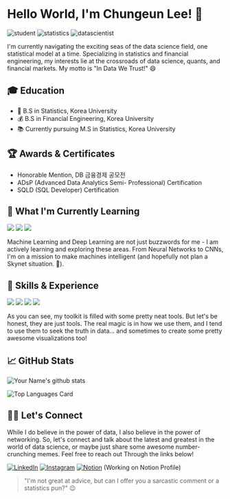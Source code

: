 # Hello World, I'm Chungeun Lee! 👋

![student](https://img.shields.io/badge/-Student-blue)
![statistics](https://img.shields.io/badge/-Statistics-red)
![datascientist](https://img.shields.io/badge/-Data%20Scientist-yellowgreen)

I'm currently navigating the exciting seas of the data science field, one statistical model at a time. Specializing in statistics and financial engineering, my interests lie at the crossroads of data science, quants, and financial markets. My motto is "In Data We Trust!" 😄

## 🎓 Education

- 📜 B.S in Statistics, Korea University
- 💰 B.S in Financial Engineering, Korea University
- 📚 Currently pursuing M.S in Statistics, Korea University

## 🏆 Awards & Certificates

- Honorable Mention, DB 금융경제 공모전
- ADsP (Advanced Data Analytics Semi- Professional) Certification
- SQLD (SQL Developer) Certification

## 🧠 What I'm Currently Learning

<img src="https://img.shields.io/badge/TensorFlow-FF6F00?style=flat-square&logo=TensorFlow&logoColor=white"/> <img src="https://img.shields.io/badge/Pytorch-EE4C2C?style=flat-square&logo=Pytorch&logoColor=white"/> <img src="https://img.shields.io/badge/Keras-D00000?style=flat-square&logo=Keras&logoColor=white"/>

Machine Learning and Deep Learning are not just buzzwords for me - I am actively learning and exploring these areas. From Neural Networks to CNNs, I'm on a mission to make machines intelligent (and hopefully not plan a Skynet situation. 🤞).

## 💼 Skills & Experience

<img src="https://img.shields.io/badge/R-276DC3?style=flat-square&logo=R&logoColor=white"/> <img src="https://img.shields.io/badge/Python-3766AB?style=flat-square&logo=Python&logoColor=white"/> <img src="https://img.shields.io/badge/Tidyverse-1A162D?style=flat-square&logo=Tidyverse&logoColor=white"/> <img src="https://img.shields.io/badge/mySQL-4479A1?style=flat-square&logo=mySQL&logoColor=white"/>

As you can see, my toolkit is filled with some pretty neat tools. But let's be honest, they are just tools. The real magic is in how we use them, and I tend to use them to seek the truth in data... and sometimes to create some pretty awesome visualizations too!

## 📈 GitHub Stats

![Your Name's github stats](https://github-readme-stats.vercel.app/api?username=lce99&show_icons=true&count_private=true)

![Top Languages Card](https://github-readme-stats.vercel.app/api/top-langs/?username=lce99&layout=compact)

## 🙋‍♂️ Let's Connect

While I do believe in the power of data, I also believe in the power of networking. So, let's connect and talk about the latest and greatest in the world of data science, or maybe just share some awesome number-crunching memes. Feel free to reach out Through the links below!


[![LinkedIn](https://img.shields.io/badge/-LinkedIn-blue?style=flat-square&logo=Linkedin&logoColor=white&link=https://www.linkedin.com/in/충은-이-654950200/)](https://www.linkedin.com/in/충은-이-654950200/)
[![Instagram](https://img.shields.io/badge/-Instagram-E4405F?style=flat-square&logo=Instagram&logoColor=white&link=https://www.instagram.com/2c_gra_ce)](https://www.instagram.com/2c_gra_ce)
[![Notion](https://img.shields.io/badge/-Notion-black?style=flat-square&logo=notion&logoColor=white&link=https://yournotionlink)](https://yournotionlink) 
(Working on Notion Profile)

> "I'm not great at advice, but can I offer you a sarcastic comment or a statistics pun?" 😉
